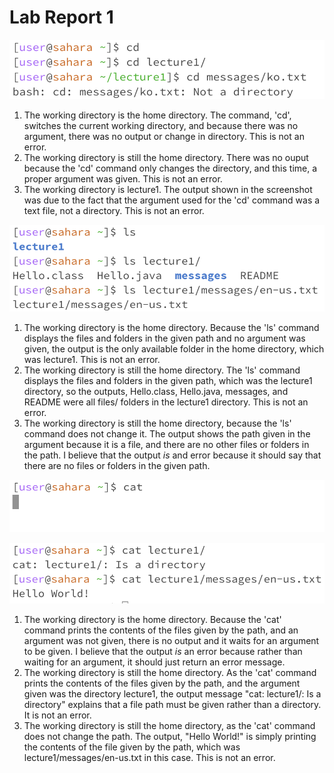 # Lab Report 1


!['cd' #1,2,3](cd1.png)
1. The working directory is the home directory. The command, 'cd', switches the current working directory, and because there was no argument, there was no output or change in directory. This is not an error.
2. The working directory is still the home directory. There was no ouput because the 'cd' command only changes the directory, and this time, a proper argument was given. This is not an error.
3. The working directory is lecture1. The output shown in the screenshot was due to the fact that the argument used for the 'cd' command was a text file, not a directory. This is not an error.

!['ls' #1,2,3](ls1.png)
1. The working directory is the home directory. Because the 'ls' command displays the files and folders in the given path and no argument was given, the output is the only available folder in the home directory, which was lecture1. This is not an error. 
2. The working directory is still the home directory. The 'ls' command displays the files and folders in the given path, which was the lecture1 directory, so the outputs, Hello.class, Hello.java, messages, and README were all files/ folders in the lecture1 directory. This is not an error.
3. The working directory is still the home directory, because the 'ls' command does not change it. The output shows the path given in the argument because it is a file, and there are no other files or folders in the path. I believe that the output *is* and error because it should say that there are no files or folders in the given path.

!['cat' #1](cat1.png)

!['cat' #2,3](cat2.png)
1. The working directory is the home directory. Because the 'cat' command prints the contents of the files given by the path, and an argument was not given, there is no output and it waits for an argument to be given. I believe that the output *is* an error because rather than waiting for an argument, it should just return an error message. 
2. The working directory is still the home directory. As the 'cat' command prints the contents of the files given by the path, and the argument given was the directory lecture1, the output message "cat: lecture1/: Is a directory" explains that a file path must be given rather than a directory. It is not an error.
3. The working directory is still the home directory, as the 'cat' command does not change the path. The output, "Hello World!" is simply printing the contents of the file given by the path, which was lecture1/messages/en-us.txt in this case. This is not an error.
